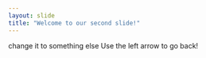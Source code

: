 ```yaml
---
layout: slide
title: "Welcome to our second slide!"
---
```

change it to something else
Use the left arrow to go back!
